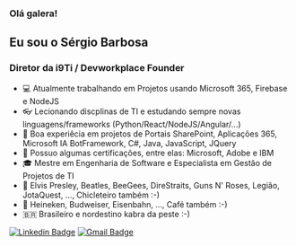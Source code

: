 ### Olá galera!

## Eu sou o Sérgio Barbosa

### Diretor da i9Ti / Devworkplace Founder

- 💻 Atualmente trabalhando em Projetos usando Microsoft 365, Firebase e NodeJS
- 👓 Lecionando discplinas de TI e estudando sempre novas linguagens/frameworks (Python/React/NodeJS/Angular/...)
- 🧰 Boa experiêcia em projetos de Portais SharePoint, Aplicações 365, Microsoft IA BotFramework, C#, Java, JavaScript, JQuery
- 📑 Possuo algumas certificações, entre elas: Microsoft, Adobe e IBM
- 🎓 Mestre em Engenharia de Software e Especialista em Gestão de Projetos de TI 
- 🎼 Elvis Presley, Beatles, BeeGees, DireStraits, Guns N' Roses, Legião, JotaQuest, ..., Chicleteiro também :-) 
- 🍺 Heineken, Budweiser, Eisenbahn, ..., Café também :-)
- 🇧🇷  Brasileiro e nordestino kabra da peste :-)

[![Linkedin Badge](https://img.shields.io/badge/LinkedIn-saabarbosa-blue)](https://www.linkedin.com/in/saabarbosa/) 
[![Gmail Badge](https://img.shields.io/badge/Gmail-saabarbosa-red)](mailto://saabarbosa@gmail.com) 

